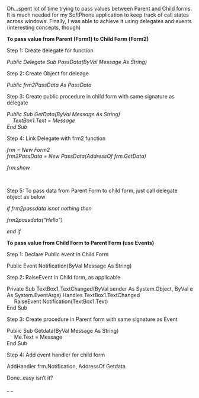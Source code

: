 
Oh…spent lot of time trying to pass values between Parent and Child forms. It is much needed for my SoftPhone application to keep track of call states across windows. Finally, I was able to achieve it using delegates and events (interesting concepts, though)

**To pass value from Parent (Form1) to Child Form (Form2)**

Step 1: Create delegate for function 

_Public Delegate Sub PassData(ByVal Message As String)_

Step 2: Create Object for deleage

_Public frm2PassData As PassData_

Step 3: Create public procedure in child form with same signature as delegate 

_Public Sub GetData(ByVal Message As String)  
    TextBox1.Text = Message  
End Sub_

Step 4: Link Delegate with frm2 function 

_frm = New Form2  
frm2PassData = New PassData(AddressOf frm.GetData)_

_frm.show_

 

Step 5: To pass data from Parent Form to child form, just call delegate object as below

_if frm2passdata isnot nothing then_ 

_frm2passdata(“Hello”)_

_end if_</p> 

**To pass value from Child Form to Parent Form (use Events)**

Step 1: Declare Public event in Child Form 

Public Event Notification(ByVal Message As String)

Step 2: RaiseEvent in Child form, as applicable

Private Sub TextBox1_TextChanged(ByVal sender As System.Object, ByVal e As System.EventArgs) Handles TextBox1.TextChanged  
     RaiseEvent Notification(TextBox1.Text)  
End Sub

Step 3: Create procedure in Parent form with same signature as Event

Public Sub Getdata(ByVal Message As String)  
     Me.Text = Message  
End Sub

Step 4: Add event handler for child form

AddHandler frm.Notification, AddressOf Getdata

Done..easy isn’t it?

_ _